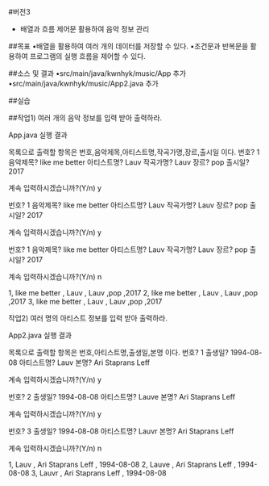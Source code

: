 #버전3 
 - 배열과 흐름 제어문 활용하여 음악 정보 관리

 ##목표
•배열을 활용하여 여러 개의 데이터를 저장할 수 있다.
•조건문과 반복문을 활용하여 프로그램의 실행 흐름을 제어할 수 있다.

##소스 및 결과
•src/main/java/kwnhyk/music/App 추가
•src/main/java/kwnhyk/music/App2.java 추가


##실습

##작업1) 여러 개의 음악 정보를 입력 받아 출력하라.

App.java 실행 결과

목록으로 출력할 항목은 번호,음악제목,아티스트명,작곡가명,장르,출시일 이다.
번호? 1
음악제목? like me better
아티스트명? Lauv
작곡가명? Lauv
장르? pop
출시일? 2017


계속 입력하시겠습니까?(Y/n) y

번호? 1
음악제목? like me better
아티스트명? Lauv
작곡가명? Lauv
장르? pop
출시일? 2017

계속 입력하시겠습니까?(Y/n) y

번호? 1
음악제목? like me better
아티스트명? Lauv
작곡가명? Lauv
장르? pop
출시일? 2017

계속 입력하시겠습니까?(Y/n) n

1, like me better     , Lauv , Lauv ,pop ,2017
2, like me better     , Lauv , Lauv ,pop ,2017
3, like me better     , Lauv , Lauv ,pop ,2017

작업2) 여러 명의 아티스트 정보를 입력 받아 출력하라.

App2.java 실행 결과

목록으로 출력할 항목은 번호,아티스트명,출생일,본명 이다.
번호? 1
출생일? 1994-08-08
아티스트명? Lauv
본명? Ari Staprans Leff


계속 입력하시겠습니까?(Y/n) y

번호? 2
출생일? 1994-08-08
아티스트명? Lauve
본명? Ari Staprans Leff

계속 입력하시겠습니까?(Y/n) y

번호? 3
출생일? 1994-08-08
아티스트명? Lauvr
본명? Ari Staprans Leff

계속 입력하시겠습니까?(Y/n) n

1, Lauv , Ari Staprans Leff , 1994-08-08 
2, Lauve , Ari Staprans Leff , 1994-08-08 
3, Lauvr , Ari Staprans Leff , 1994-08-08  
